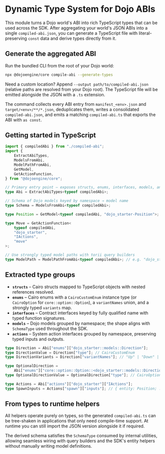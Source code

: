 # Dynamic Type System for Dojo ABIs

This module turns a Dojo world's ABI into rich TypeScript types that can be used across the SDK. After aggregating your world's JSON ABIs into a single `compiled-abi.json`, you can generate a TypeScript file with literal-preserving `const` data and derive types directly from it.

## Generate the aggregated ABI

Run the bundled CLI from the root of your Dojo world:

```bash
npx @dojoengine/core compile-abi --generate-types
```

Need a custom location? Append `--output path/to/compiled-abi.json` (relative paths are resolved from your Dojo root). The TypeScript file will be emitted alongside the JSON with a `.ts` extension.

The command collects every ABI entry from `manifest_<env>.json` and `target/<env>/**/*.json`, deduplicates them, writes a consolidated `compiled-abi.json`, and emits a matching `compiled-abi.ts` that exports the ABI with `as const`.

## Getting started in TypeScript

```ts
import { compiledAbi } from "./compiled-abi";
import {
    ExtractAbiTypes,
    ModelsFromAbi,
    ModelPathFromAbi,
    GetModel,
    GetActionFunction,
} from "@dojoengine/core";

// Primary entry point – exposes structs, enums, interfaces, models, and actions
type Abi = ExtractAbiTypes<typeof compiledAbi>;

// Schema of Dojo models keyed by namespace → model name
type Schema = ModelsFromAbi<typeof compiledAbi>;

type Position = GetModel<typeof compiledAbi, "dojo_starter-Position">;

type Move = GetActionFunction<
    typeof compiledAbi,
    "dojo_starter",
    "IActions",
    "move"
>;

// Use strongly typed model paths with torii query builders
type ModelPath = ModelPathFromAbi<typeof compiledAbi>; // e.g. "dojo_starter-Position"
```

## Extracted type groups

- **`structs`** – Cairo structs mapped to TypeScript objects with nested references resolved.
- **`enums`** – Cairo enums with a `CairoCustomEnum` instance type (or `CairoOption` for `core::option::Option`), a `variantNames` union, and a strongly typed `variants` map.
- **`interfaces`** – Contract interfaces keyed by fully qualified name with typed function signatures.
- **`models`** – Dojo models grouped by namespace; the shape aligns with `SchemaType` used throughout the SDK.
- **`actions`** – System action interfaces grouped by namespace, preserving typed inputs and outputs.

```ts
type Direction = Abi["enums"]["dojo_starter::models::Direction"];
type DirectionValue = Direction["type"]; // CairoCustomEnum
type DirectionVariants = Direction["variantNames"]; // "Up" | "Down" | ...

type OptionalDirection =
    Abi["enums"]["core::option::Option::<dojo_starter::models::Direction>"];
type OptionalDirectionValue = OptionalDirection["type"]; // CairoOption<DirectionValue>

type Actions = Abi["actions"]["dojo_starter"]["IActions"];
type SpawnInputs = Actions["spawn"]["inputs"]; // { entity: Position; ... }
```

## From types to runtime helpers

All helpers operate purely on types, so the generated `compiled-abi.ts` can be tree-shaken in applications that only need compile-time support. At runtime you can still import the JSON version alongside it if required.

The derived schema satisfies the `SchemaType` consumed by internal utilities, allowing seamless wiring with query builders and the SDK's entity helpers without manually writing model definitions.
